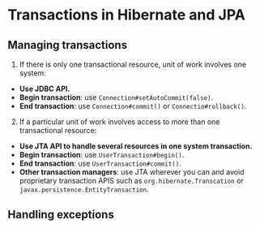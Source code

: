# Transactions in Hibernate and JPA

## Managing transactions

1. If there is only one transactional resource, unit of work involves one system:
  * **Use JDBC API.**
  * **Begin transaction**: use `Connection#setAutoCommit(false)`.
  * **End transaction**: use `Connection#commit()` or `Connectio#rollback()`.

2. If a particular unit of work involves access to more than one transactional resource:
  * **Use JTA API to handle several resources in one system transaction.**
  * **Begin transaction**: use `UserTransaction#begin()`.
  * **End transaction**: use `UserTransaction#commit()`.
  * **Other transaction managers**: use JTA wherever you can and avoid proprietary transaction APIS such as `org.hibernate.Transcation` or `javax.persistence.EntityTransaction`.

## Handling exceptions



